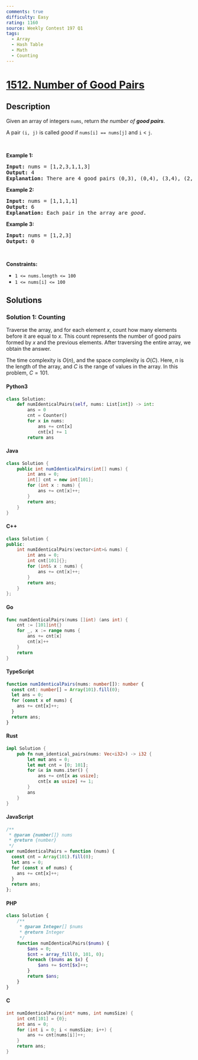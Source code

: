 ```yaml
---
comments: true
difficulty: Easy
rating: 1160
source: Weekly Contest 197 Q1
tags:
  - Array
  - Hash Table
  - Math
  - Counting
---
```


<!-- problem:start -->

# [1512. Number of Good Pairs](https://leetcode.com/problems/number-of-good-pairs)


## Description

<!-- description:start -->

<p>Given an array of integers <code>nums</code>, return <em>the number of <strong>good pairs</strong></em>.</p>

<p>A pair <code>(i, j)</code> is called <em>good</em> if <code>nums[i] == nums[j]</code> and <code>i</code> &lt; <code>j</code>.</p>

<p>&nbsp;</p>
<p><strong class="example">Example 1:</strong></p>

<pre>
<strong>Input:</strong> nums = [1,2,3,1,1,3]
<strong>Output:</strong> 4
<strong>Explanation:</strong> There are 4 good pairs (0,3), (0,4), (3,4), (2,5) 0-indexed.
</pre>

<p><strong class="example">Example 2:</strong></p>

<pre>
<strong>Input:</strong> nums = [1,1,1,1]
<strong>Output:</strong> 6
<strong>Explanation:</strong> Each pair in the array are <em>good</em>.
</pre>

<p><strong class="example">Example 3:</strong></p>

<pre>
<strong>Input:</strong> nums = [1,2,3]
<strong>Output:</strong> 0
</pre>

<p>&nbsp;</p>
<p><strong>Constraints:</strong></p>

<ul>
	<li><code>1 &lt;= nums.length &lt;= 100</code></li>
	<li><code>1 &lt;= nums[i] &lt;= 100</code></li>
</ul>

<!-- description:end -->

## Solutions

<!-- solution:start -->

### Solution 1: Counting

Traverse the array, and for each element $x$, count how many elements before it are equal to $x$. This count represents the number of good pairs formed by $x$ and the previous elements. After traversing the entire array, we obtain the answer.

The time complexity is $O(n)$, and the space complexity is $O(C)$. Here, $n$ is the length of the array, and $C$ is the range of values in the array. In this problem, $C = 101$.

<!-- tabs:start -->

#### Python3

```python
class Solution:
    def numIdenticalPairs(self, nums: List[int]) -> int:
        ans = 0
        cnt = Counter()
        for x in nums:
            ans += cnt[x]
            cnt[x] += 1
        return ans
```

#### Java

```java
class Solution {
    public int numIdenticalPairs(int[] nums) {
        int ans = 0;
        int[] cnt = new int[101];
        for (int x : nums) {
            ans += cnt[x]++;
        }
        return ans;
    }
}
```

#### C++

```cpp
class Solution {
public:
    int numIdenticalPairs(vector<int>& nums) {
        int ans = 0;
        int cnt[101]{};
        for (int& x : nums) {
            ans += cnt[x]++;
        }
        return ans;
    }
};
```

#### Go

```go
func numIdenticalPairs(nums []int) (ans int) {
	cnt := [101]int{}
	for _, x := range nums {
		ans += cnt[x]
		cnt[x]++
	}
	return
}
```

#### TypeScript

```ts
function numIdenticalPairs(nums: number[]): number {
  const cnt: number[] = Array(101).fill(0);
  let ans = 0;
  for (const x of nums) {
    ans += cnt[x]++;
  }
  return ans;
}
```

#### Rust

```rust
impl Solution {
    pub fn num_identical_pairs(nums: Vec<i32>) -> i32 {
        let mut ans = 0;
        let mut cnt = [0; 101];
        for &x in nums.iter() {
            ans += cnt[x as usize];
            cnt[x as usize] += 1;
        }
        ans
    }
}
```

#### JavaScript

```js
/**
 * @param {number[]} nums
 * @return {number}
 */
var numIdenticalPairs = function (nums) {
  const cnt = Array(101).fill(0);
  let ans = 0;
  for (const x of nums) {
    ans += cnt[x]++;
  }
  return ans;
};
```

#### PHP

```php
class Solution {
    /**
     * @param Integer[] $nums
     * @return Integer
     */
    function numIdenticalPairs($nums) {
        $ans = 0;
        $cnt = array_fill(0, 101, 0);
        foreach ($nums as $x) {
            $ans += $cnt[$x]++;
        }
        return $ans;
    }
}
```

#### C

```c
int numIdenticalPairs(int* nums, int numsSize) {
    int cnt[101] = {0};
    int ans = 0;
    for (int i = 0; i < numsSize; i++) {
        ans += cnt[nums[i]]++;
    }
    return ans;
}
```

<!-- tabs:end -->

<!-- solution:end -->

<!-- problem:end -->
